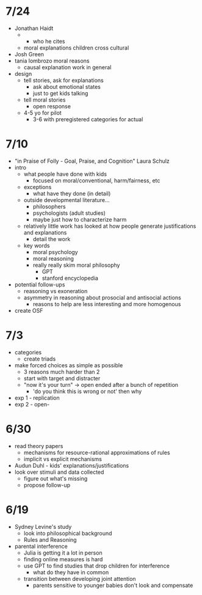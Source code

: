 # 7/24
- Jonathan Haidt
	- + who he cites
	- moral explanations children cross cultural
- Josh Green
- tania lombrozo moral reasons
	- causal explanation work in general
- design
	- tell stories, ask for explanations
		- ask about emotional states
		- just to get kids talking
	- tell moral stories
		- open response
	- 4-5 yo for pilot
		- 3-6 with preregistered categories for actual
# 7/10
- "in Praise of Folly - Goal, Praise, and Cognition" Laura Schulz
- intro
	- what people have done with kids 
		- focused on moral/conventional, harm/fairness, etc
	- exceptions
		- what have they done (in detail)
	- outside developmental literature...
		- philosophers
		- psychologists (adult studies)
		- maybe just how to characterize harm
	- relatively little work has looked at how people generate justifications and explanations
		- detail the work
	- key words
		- moral psychology
		- moral reasoning
		- really really skim moral philosophy
			- GPT
			- stanford encyclopedia
- potential follow-ups
	- reasoning vs exoneration
	- asymmetry in reasoning about prosocial and antisocial actions
		- reasons to help are less interesting and more homogenous
- create OSF
# 7/3
- categories
	- create triads
- make forced choices as simple as possible
	- 3 reasons much harder than 2
	- start with target and distracter
	- "now it's your turn" -> open ended after a bunch of repetition
		- 'do you think this is wrong or not' then why
- exp 1 - replication
- exp 2 - open-
# 6/30
- read theory papers
	- mechanisms for resource-rational approximations of rules
	- implicit vs explicit mechanisms
- Audun Duhl - kids' explanations/justifications
- look over stimuli and data collected
	- figure out what's missing
	- propose follow-up
# 6/19
- Sydney Levine's study
	- look into philosophical background
	- Rules and Reasoning
- parental interference
	- Julia is getting it a lot in person
	- finding online measures is hard
	- use GPT to find studies that drop children for interference
		- what do they have in common
	- transition between developing joint attention
		- parents sensitive to younger babies don't look and compensate